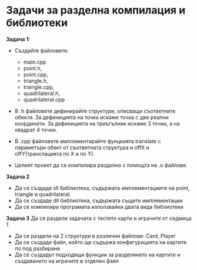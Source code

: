 <h1>Задачи за разделна компилация и библиотеки</h1>

**Задача 1:** 
- Създайте файловете:
  -  main.cpp
  -  point.h, 
  -  point.cpp,
  -  triangle.h,
  -  traingle.cpp,
  -  quadrilateral.h,
  -  quadrilateral.cpp
  
- В .h файловете дефинирайте структури, описващи съответните обекти. За дефиницията на точка искаме точка с две реални координати. За дефиницията на триъгълник искаме 3 точки, а на квадрат 4 точки.

- В .cpp файловете имплементирайте фунцкията translate с параметъри обект от съответната структура и offX и offY(транслацията по X и по Y).

- Целият проект да се компилира разделно с помощта на .o файлове.

**Задача 2** 
- Да се създаде sll библиотека, съдържата имплементациите на point, triangle и quadrilateral.
- Да се създаде dll библиотека, съдържата същите имплементации
- Да се компилира програмата използвайки двата вида библиотеки


**Задача 3**
Да се раздели задачата с тестето карти и играчите от седмица 1
- Да се раздели на 2 структури в различни файлове: Card, Player
- Да се създаде файл, който ще съдържа конфигурацията на картите по под разбиране
- Да се създадът подходящи функции за разделянето на картите и създаването на играчите в отделен файл   